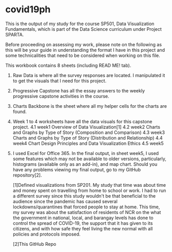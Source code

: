 # covid19ph
This is the output of my study for the course SP501, Data Visualization Fundamentals, which is part of the Data Science curriculum under Project SPARTA.

Before proceeding on assessing my work, please note on the following as this will be your guide in understanding the format I have in this project and some technicalities that need to be considered when working on this file.

This workbook contains 8 sheets (including READ ME! tab).
1. Raw Data is where all the survey responses are located. I manipulated it to get the visuals that I need for this project.
2. Progressive Capstone has all the essay answers to the weekly progressive capstone activities in the course.
3. Charts Backbone is the sheet where all my helper cells for the charts are found.
4. Week 1 to 4 worksheets have all the data visuals for this capstone project.
  4.1 week1	Overview of Data Visualization[1]
  4.2 week2	Charts and Graphs by Type of Story (Composition and Comparison)
  4.3 week3	Charts and Graphs by Type of Story (Distribution and Relationship)
  4.4 week4	Chart Design Principles and Data Visualization Ethics
  4.5 week5	
5. I used Excel for Office 365. In the final output, in sheet week5, I used some features which may not be available to older
    versions, particularly, histograms (available only as an add-in), and map chart. Should you have any problems viewing my
    final output, go to my GitHub repository[2].

    [1]Defined visualizations from SP201. My study that time was about time and money spent on travelling from home to school or work. 
    I had to run a different survey since this study wouldn't be that beneficial to the audience since the pandemic has caused several
    lockdowns/quarantines that forced people to stay at home. This time, my survey was about the satisfaction of residents of NCR on the
    what the government in national, local, and barangay levels has done to control the spread of COVID-19, the support that it has given to
    its citizens, and with how safe they feel living the new normal with all policies and protocols imposed.
    
    [2]This GitHub Repo
